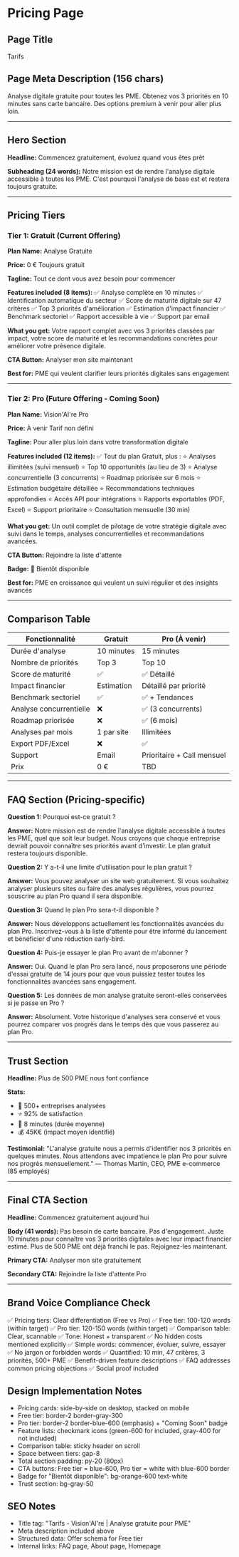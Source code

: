 # Pricing Page

## Page Title
Tarifs

## Page Meta Description (156 chars)
Analyse digitale gratuite pour toutes les PME. Obtenez vos 3 priorités en 10 minutes sans carte bancaire. Des options premium à venir pour aller plus loin.

---

## Hero Section

**Headline:**
Commencez gratuitement, évoluez quand vous êtes prêt

**Subheading (24 words):**
Notre mission est de rendre l'analyse digitale accessible à toutes les PME. C'est pourquoi l'analyse de base est et restera toujours gratuite.

---

## Pricing Tiers

### Tier 1: Gratuit (Current Offering)

**Plan Name:**
Analyse Gratuite

**Price:**
0 €
Toujours gratuit

**Tagline:**
Tout ce dont vous avez besoin pour commencer

**Features included (8 items):**
✅ Analyse complète en 10 minutes
✅ Identification automatique du secteur
✅ Score de maturité digitale sur 47 critères
✅ Top 3 priorités d'amélioration
✅ Estimation d'impact financier
✅ Benchmark sectoriel
✅ Rapport accessible à vie
✅ Support par email

**What you get:**
Votre rapport complet avec vos 3 priorités classées par impact, votre score de maturité et les recommandations concrètes pour améliorer votre présence digitale.

**CTA Button:**
Analyser mon site maintenant

**Best for:**
PME qui veulent clarifier leurs priorités digitales sans engagement

---

### Tier 2: Pro (Future Offering - Coming Soon)

**Plan Name:**
Vision'AI're Pro

**Price:**
À venir
Tarif non défini

**Tagline:**
Pour aller plus loin dans votre transformation digitale

**Features included (12 items):**
✅ Tout du plan Gratuit, plus :
⭐ Analyses illimitées (suivi mensuel)
⭐ Top 10 opportunités (au lieu de 3)
⭐ Analyse concurrentielle (3 concurrents)
⭐ Roadmap priorisée sur 6 mois
⭐ Estimation budgétaire détaillée
⭐ Recommandations techniques approfondies
⭐ Accès API pour intégrations
⭐ Rapports exportables (PDF, Excel)
⭐ Support prioritaire
⭐ Consultation mensuelle (30 min)

**What you get:**
Un outil complet de pilotage de votre stratégie digitale avec suivi dans le temps, analyses concurrentielles et recommandations avancées.

**CTA Button:**
Rejoindre la liste d'attente

**Badge:**
🚀 Bientôt disponible

**Best for:**
PME en croissance qui veulent un suivi régulier et des insights avancés

---

## Comparison Table

| Fonctionnalité | Gratuit | Pro (À venir) |
|---|---|---|
| Durée d'analyse | 10 minutes | 15 minutes |
| Nombre de priorités | Top 3 | Top 10 |
| Score de maturité | ✅ | ✅ Détaillé |
| Impact financier | Estimation | Détaillé par priorité |
| Benchmark sectoriel | ✅ | ✅ + Tendances |
| Analyse concurrentielle | ❌ | ✅ (3 concurrents) |
| Roadmap priorisée | ❌ | ✅ (6 mois) |
| Analyses par mois | 1 par site | Illimitées |
| Export PDF/Excel | ❌ | ✅ |
| Support | Email | Prioritaire + Call mensuel |
| Prix | 0 € | TBD |

---

## FAQ Section (Pricing-specific)

**Question 1:**
Pourquoi est-ce gratuit ?

**Answer:**
Notre mission est de rendre l'analyse digitale accessible à toutes les PME, quel que soit leur budget. Nous croyons que chaque entreprise devrait pouvoir connaître ses priorités avant d'investir. Le plan gratuit restera toujours disponible.

**Question 2:**
Y a-t-il une limite d'utilisation pour le plan gratuit ?

**Answer:**
Vous pouvez analyser un site web gratuitement. Si vous souhaitez analyser plusieurs sites ou faire des analyses régulières, vous pourrez souscrire au plan Pro quand il sera disponible.

**Question 3:**
Quand le plan Pro sera-t-il disponible ?

**Answer:**
Nous développons actuellement les fonctionnalités avancées du plan Pro. Inscrivez-vous à la liste d'attente pour être informé du lancement et bénéficier d'une réduction early-bird.

**Question 4:**
Puis-je essayer le plan Pro avant de m'abonner ?

**Answer:**
Oui. Quand le plan Pro sera lancé, nous proposerons une période d'essai gratuite de 14 jours pour que vous puissiez tester toutes les fonctionnalités avancées sans engagement.

**Question 5:**
Les données de mon analyse gratuite seront-elles conservées si je passe en Pro ?

**Answer:**
Absolument. Votre historique d'analyses sera conservé et vous pourrez comparer vos progrès dans le temps dès que vous passerez au plan Pro.

---

## Trust Section

**Headline:**
Plus de 500 PME nous font confiance

**Stats:**
- 💼 500+ entreprises analysées
- ⭐ 92% de satisfaction
- 🎯 8 minutes (durée moyenne)
- 💰 45K€ (impact moyen identifié)

**Testimonial:**
"L'analyse gratuite nous a permis d'identifier nos 3 priorités en quelques minutes. Nous attendons avec impatience le plan Pro pour suivre nos progrès mensuellement."
— Thomas Martin, CEO, PME e-commerce (85 employés)

---

## Final CTA Section

**Headline:**
Commencez gratuitement aujourd'hui

**Body (41 words):**
Pas besoin de carte bancaire. Pas d'engagement. Juste 10 minutes pour connaître vos 3 priorités digitales avec leur impact financier estimé. Plus de 500 PME ont déjà franchi le pas. Rejoignez-les maintenant.

**Primary CTA:**
Analyser mon site gratuitement

**Secondary CTA:**
Rejoindre la liste d'attente Pro

---

## Brand Voice Compliance Check

✅ Pricing tiers: Clear differentiation (Free vs Pro)
✅ Free tier: 100-120 words (within target)
✅ Pro tier: 120-150 words (within target)
✅ Comparison table: Clear, scannable
✅ Tone: Honest + transparent
✅ No hidden costs mentioned explicitly
✅ Simple words: commencer, évoluer, suivre, essayer
✅ No jargon or forbidden words
✅ Quantified: 10 min, 47 critères, 3 priorités, 500+ PME
✅ Benefit-driven feature descriptions
✅ FAQ addresses common pricing objections
✅ Social proof included

## Design Implementation Notes

- Pricing cards: side-by-side on desktop, stacked on mobile
- Free tier: border-2 border-gray-300
- Pro tier: border-2 border-blue-600 (emphasis) + "Coming Soon" badge
- Feature lists: checkmark icons (green-600 for included, gray-400 for not included)
- Comparison table: sticky header on scroll
- Space between tiers: gap-8
- Total section padding: py-20 (80px)
- CTA buttons: Free tier = blue-600, Pro tier = white with blue-600 border
- Badge for "Bientôt disponible": bg-orange-600 text-white
- Trust section: bg-gray-50

## SEO Notes

- Title tag: "Tarifs - Vision'AI're | Analyse gratuite pour PME"
- Meta description included above
- Structured data: Offer schema for Free tier
- Internal links: FAQ page, About page, Homepage
